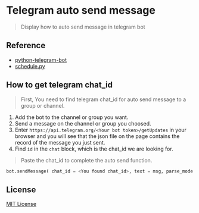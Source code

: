 # Telegram auto send message
> Display how to auto send message in telegram bot

## Reference

- [python-telegram-bot](https://github.com/python-telegram-bot/python-telegram-bot)
- [schedule.py](https://schedule.readthedocs.io/en/stable/)

## How to get telegram chat_id

> First, You need to find telegram chat_id for auto send message to a group or channel.
1. Add the bot to the channel or group you want.
2. Send a message on the channel or group you choosed.
3. Enter `https://api.telegram.org/<Your bot token>/getUpdates` in your browser and you will see that the json file on the page contains the record of the message you just sent.
4. Find `id` in the `chat` block, which is the chat_id we are looking for.

> Paste the chat_id to complete the auto send function.
``` python
bot.sendMessage( chat_id = <You found chat_id>, text = msg, parse_mode = 'markdown' )
```

## License
[MIT License](https://github.com/0xmimiQ/telegram_autosend/blob/main/LICENSE)

